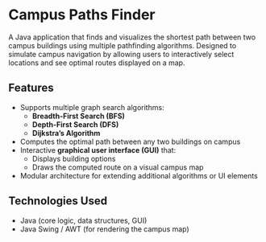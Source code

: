 # Campus Paths Finder

A Java application that finds and visualizes the shortest path between two campus buildings using multiple pathfinding algorithms. Designed to simulate campus navigation by allowing users to interactively select locations and see optimal routes displayed on a map.

## Features

- Supports multiple graph search algorithms:
  - **Breadth-First Search (BFS)**
  - **Depth-First Search (DFS)**
  - **Dijkstra’s Algorithm**
- Computes the optimal path between any two buildings on campus
- Interactive **graphical user interface (GUI)** that:
  - Displays building options
  - Draws the computed route on a visual campus map
- Modular architecture for extending additional algorithms or UI elements

## Technologies Used

- Java (core logic, data structures, GUI)
- Java Swing / AWT (for rendering the campus map)
